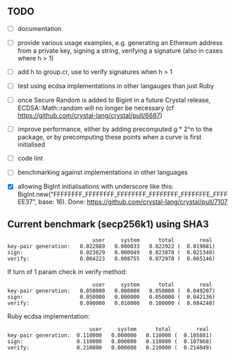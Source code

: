 ## TODO

* [ ] documentation

* [ ] provide various usage examples, e.g. generating an Ethereum address from a private key, signing a string, verifying a signature (also in cases where h > 1)

* [ ] add h to group.cr, use to verify signatures when h > 1

* [ ] test using ecdsa implementations in other langauges than just Ruby

* [ ] once Secure Random is added to Bigint in a future Crystal release, ECDSA::Math::random will no longer be necessary (cf https://github.com/crystal-lang/crystal/pull/6687)

* [ ] improve performance, either by adding precomputed g * 2^n to the package, or by precomputing these points when a curve is first initialised

* [ ] code lint

* [ ] benchmarking against implementations in other languages

* [x] allowing BigInt initialisations with underscore like this: BigInt.new("FFFFFFFF_FFFFFFFF_FFFFFFFF_FFFFFFFF_FFFFFFFE_FFFFEE37", base: 16). Done: https://github.com/crystal-lang/crystal/pull/7107


## Current benchmark (secp256k1) using SHA3
```
                           user     system      total        real
key-pair generation:   0.022889   0.000033   0.022922 (  0.019881)
sign:                  0.023829   0.000049   0.023878 (  0.021340)
verify:                0.064223   0.008755   0.072978 (  0.065146)
```
If turn of 1 param check in verify method:
```
                           user     system      total        real
key-pair generation:   0.050000   0.000000   0.050000 (  0.049207)
sign:                  0.050000   0.000000   0.050000 (  0.042136)
verify:                0.090000   0.010000   0.100000 (  0.084240)
```
Ruby ecdsa implementation:
```
                          user     system      total        real
key-pair generation:  0.110000   0.000000   0.110000 (  0.105881)
sign:                 0.110000   0.000000   0.110000 (  0.107868)
verify:               0.210000   0.000000   0.210000 (  0.214049)
```
